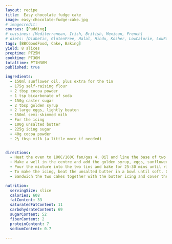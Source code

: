 ```yaml
---
layout: recipe
title:  Easy chocolate fudge cake
image: easy-chocolate-fudge-cake.jpg
# imagecredit:
courses: [Pudding]
# cuisines: [Mediterranean, Irish, British, Mexican, French]
# diets: [Diabetic, GlutenFree, Halal, Hindu, Kosher, LowCalorie, LowFat, LowLactose, LowSalt, Vegan, Vegetarian]
tags: [BBCGoodFood, Cake, Baking]
yield: 8 slices
preptime: PT25M
cooktime: PT30M
totaltime: PT1H30M
published: true

ingredients:
  - 150ml sunflower oil, plus extra for the tin
  - 175g self-raising flour
  - 2 tbsp cocoa powder
  - 1 tsp bicarbonate of soda
  - 150g caster sugar
  - 2 tbsp golden syrup
  - 2 large eggs, lightly beaten
  - 150ml semi-skimmed milk
  - For the icing
  - 100g unsalted butter
  - 225g icing sugar
  - 40g cocoa powder
  - 2½ tbsp milk (a little more if needed)


directions:
  - Heat the oven to 180C/160C fan/gas 4. Oil and line the base of two 18cm sandwich tins. Sieve the flour, cocoa powder and bicarbonate of soda into a bowl. Add the caster sugar and mix well.
  - Make a well in the centre and add the golden syrup, eggs, sunflower oil and milk. Beat well with an electric whisk until smooth.
  - Pour the mixture into the two tins and bake for 25-30 mins until risen and firm to the touch. Remove from oven, leave to cool for 10 mins before turning out onto a cooling rack.
  - To make the icing, beat the unsalted butter in a bowl until soft. Gradually sieve and beat in the icing sugar and cocoa powder, then add enough of the milk to make the icing fluffy and spreadable.
  - Sandwich the two cakes together with the butter icing and cover the sides and the top of the cake with more icing.

nutrition:
  servingSize: slice
  calories: 608
  fatContent: 33
  saturatedFatContent: 11
  carbohydrateContent: 69
  sugarContent: 52
  fiberContent: 2
  proteinContent: 7
  sodiumContent: 0.7

---
```

